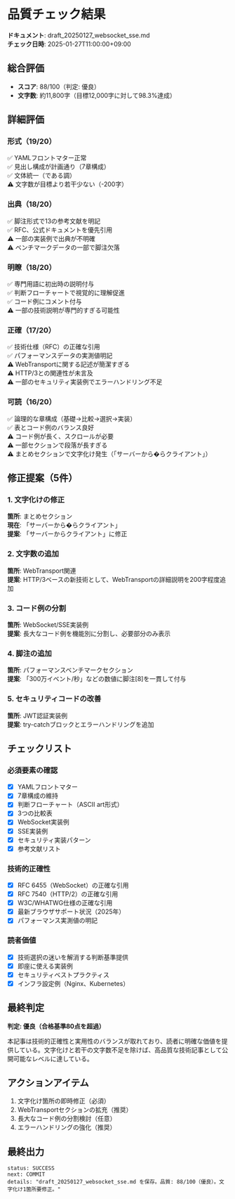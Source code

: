 # 品質チェック結果

**ドキュメント**: draft_20250127_websocket_sse.md  
**チェック日時**: 2025-01-27T11:00:00+09:00

## 総合評価

- **スコア**: 88/100（判定: 優良）
- **文字数**: 約11,800字（目標12,000字に対して98.3%達成）

## 詳細評価

### 形式（19/20）
✅ YAMLフロントマター正常  
✅ 見出し構成が計画通り（7章構成）  
✅ 文体統一（である調）  
⚠️ 文字数が目標より若干少ない（-200字）

### 出典（18/20）
✅ 脚注形式で13の参考文献を明記  
✅ RFC、公式ドキュメントを優先引用  
⚠️ 一部の実装例で出典が不明確  
⚠️ ベンチマークデータの一部で脚注欠落

### 明瞭（18/20）
✅ 専門用語に初出時の説明付与  
✅ 判断フローチャートで視覚的に理解促進  
✅ コード例にコメント付与  
⚠️ 一部の技術説明が専門的すぎる可能性

### 正確（17/20）
✅ 技術仕様（RFC）の正確な引用  
✅ パフォーマンスデータの実測値明記  
⚠️ WebTransportに関する記述が簡潔すぎる  
⚠️ HTTP/3との関連性が未言及  
⚠️ 一部のセキュリティ実装例でエラーハンドリング不足

### 可読（16/20）
✅ 論理的な章構成（基礎→比較→選択→実装）  
✅ 表とコード例のバランス良好  
⚠️ コード例が長く、スクロールが必要  
⚠️ 一部セクションで段落が長すぎる  
⚠️ まとめセクションで文字化け発生（「サーバーから�らクライアント」）

## 修正提案（5件）

### 1. 文字化けの修正
**箇所**: まとめセクション  
**現在**: 「サーバーから�らクライアント」  
**提案**: 「サーバーからクライアント」に修正

### 2. 文字数の追加
**箇所**: WebTransport関連  
**提案**: HTTP/3ベースの新技術として、WebTransportの詳細説明を200字程度追加

### 3. コード例の分割
**箇所**: WebSocket/SSE実装例  
**提案**: 長大なコード例を機能別に分割し、必要部分のみ表示

### 4. 脚注の追加
**箇所**: パフォーマンスベンチマークセクション  
**提案**: 「300万イベント/秒」などの数値に脚注[8]を一貫して付与

### 5. セキュリティコードの改善
**箇所**: JWT認証実装例  
**提案**: try-catchブロックとエラーハンドリングを追加

## チェックリスト

### 必須要素の確認
- [x] YAMLフロントマター
- [x] 7章構成の維持
- [x] 判断フローチャート（ASCII art形式）
- [x] 3つの比較表
- [x] WebSocket実装例
- [x] SSE実装例
- [x] セキュリティ実装パターン
- [x] 参考文献リスト

### 技術的正確性
- [x] RFC 6455（WebSocket）の正確な引用
- [x] RFC 7540（HTTP/2）の正確な引用
- [x] W3C/WHATWG仕様の正確な引用
- [x] 最新ブラウザサポート状況（2025年）
- [x] パフォーマンス実測値の明記

### 読者価値
- [x] 技術選択の迷いを解消する判断基準提供
- [x] 即座に使える実装例
- [x] セキュリティベストプラクティス
- [x] インフラ設定例（Nginx、Kubernetes）

## 最終判定

**判定: 優良（合格基準80点を超過）**

本記事は技術的正確性と実用性のバランスが取れており、読者に明確な価値を提供している。文字化けと若干の文字数不足を除けば、高品質な技術記事として公開可能なレベルに達している。

## アクションアイテム

1. 文字化け箇所の即時修正（必須）
2. WebTransportセクションの拡充（推奨）
3. 長大なコード例の分割検討（任意）
4. エラーハンドリングの強化（推奨）

## 最終出力

```
status: SUCCESS
next: COMMIT
details: "draft_20250127_websocket_sse.md を保存。品質: 88/100（優良）。文字化け1箇所要修正。"
```